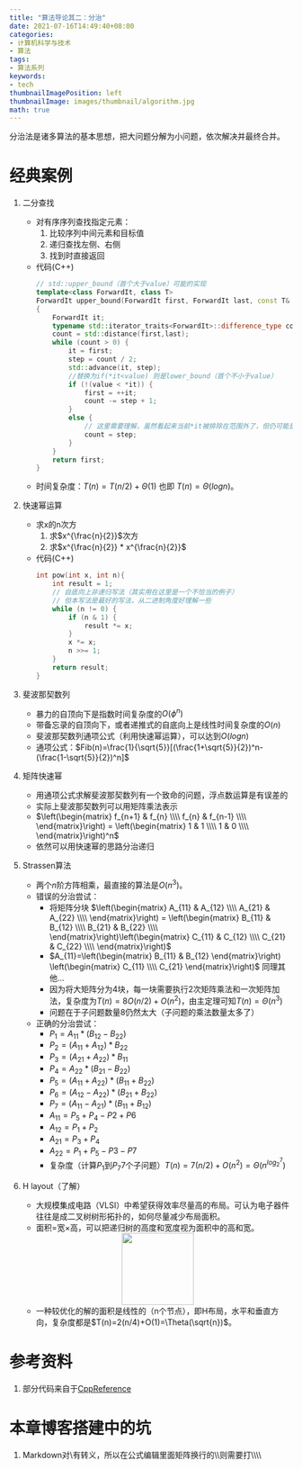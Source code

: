 ```yaml
---
title: "算法导论其二：分治"
date: 2021-07-16T14:49:40+08:00
categories:
- 计算机科学与技术
- 算法
tags:
- 算法系列
keywords:
- tech
thumbnailImagePosition: left
thumbnailImage: images/thumbnail/algorithm.jpg
math: true
---
```

分治法是诸多算法的基本思想，把大问题分解为小问题，依次解决并最终合并。
<!--more-->
# 经典案例
1. 二分查找
    - 对有序序列查找指定元素：
        1. 比较序列中间元素和目标值
        2. 递归查找左侧、右侧
        3. 找到时直接返回
    - 代码(C++)
        ```cpp
        // std::upper_bound（首个大于value）可能的实现
        template<class ForwardIt, class T>
        ForwardIt upper_bound(ForwardIt first, ForwardIt last, const T& value)
        {
            ForwardIt it;
            typename std::iterator_traits<ForwardIt>::difference_type count, step;
            count = std::distance(first,last);
            while (count > 0) {
                it = first; 
                step = count / 2; 
                std::advance(it, step);
                //替换为if(*it<value) 则是lower_bound（首个不小于value）
                if (!(value < *it)) {
                    first = ++it;
                    count -= step + 1;
                }
                else {
                    // 这里需要理解，虽然看起来当前*it被排除在范围外了，但仍可能是最终结果
                    count = step;
                }
            }
            return first;
        }
        ```
    - 时间复杂度：$T(n)=T(n/2)+\Theta(1)$ 也即 $T(n)=\Theta(logn)$。
2. 快速幂运算
    - 求x的n次方
        1. 求$x^{\frac{n}{2}}$次方
        2. 求$x^{\frac{n}{2}} * x^{\frac{n}{2}}$
    - 代码(C++)
        ```cpp
        int pow(int x, int n){
            int result = 1;
            // 自底向上非递归写法（其实用在这里是一个不恰当的例子）
            // 但本写法是最好的写法，从二进制角度好理解一些
            while (n != 0) {
                if (n & 1) {
                    result *= x;
                }
                x *= x;
                n >>= 1;
            }
            return result;
        }
        ```
3. 斐波那契数列
    - 暴力的自顶向下是指数时间复杂度的$O(\phi^n)$
    - 带备忘录的自顶向下，或者递推式的自底向上是线性时间复杂度的$O(n)$
    - 斐波那契数列通项公式（利用快速幂运算），可以达到$O(logn)$
    - 通项公式：$Fib(n)=\frac{1}{\sqrt{5}}[(\frac{1+\sqrt{5}}{2})^n-(\frac{1-\sqrt{5}}{2})^n]$
4. 矩阵快速幂
    - 用通项公式求解斐波那契数列有一个致命的问题，浮点数运算是有误差的
    - 实际上斐波那契数列可以用矩阵乘法表示
    - $\left(\begin{matrix} f_{n+1} & f_{n} \\\\ f_{n} & f_{n-1} \\\\ \end{matrix}\right) = \left(\begin{matrix} 1 & 1 \\\\ 1 & 0 \\\\ \end{matrix}\right)^n$ 
    - 依然可以用快速幂的思路分治递归
5. Strassen算法
    - 两个$n$阶方阵相乘，最直接的算法是$O(n^3)$。
    - 错误的分治尝试：
        - 将矩阵分块 $\left(\begin{matrix} A_{11} & A_{12} \\\\ A_{21} & A_{22} \\\\ \end{matrix}\right) = \left(\begin{matrix} B_{11} & B_{12} \\\\ B_{21} & B_{22} \\\\ \end{matrix}\right)\left(\begin{matrix} C_{11} & C_{12} \\\\ C_{21} & C_{22} \\\\ \end{matrix}\right)$ 
        - $A_{11}=\left(\begin{matrix} B_{11} & B_{12} \end{matrix}\right) \left(\begin{matrix} C_{11} \\\\ C_{21} \end{matrix}\right)$ 同理其他...
        - 因为将大矩阵分为4块，每一块需要执行2次矩阵乘法和一次矩阵加法，复杂度为$T(n)=8O(n/2)+O(n^2)$，由主定理可知$T(n)=\Theta(n^3)$
        - 问题在于子问题数量8仍然太大（子问题的乘法数量太多了）
    - 正确的分治尝试：
        - $P_1=A_{11} * (B_{12}-B_{22})$
        - $P_2=(A_{11}+A_{12})*B_{22}$
        - $P_3=(A_{21}+A_{22})*B_{11}$
        - $P_4=A_{22}*(B_{21}-B_{22})$
        - $P_5=(A_{11}+A_{22})*(B_{11}+B_{22})$
        - $P_6=(A_{12}-A_{22})*(B_{21}+B_{22})$
        - $P_7=(A_{11}-A_{21})*(B_{11}+B_{12})$
        - $A_{11}=P_5+P_4-P2+P6$
        - $A_{12}=P_1+P_2$
        - $A_{21}=P_3+P_4$
        - $A_{22}=P_1+P_5-P3-P7$
        - 复杂度（计算$P_1$到$P_7$7个子问题）$T(n)=7(n/2)+O(n^2)=\Theta(n^{log_2^7})$
6. H layout（了解）
    - 大规模集成电路（VLSI）中希望获得效率尽量高的布局。可认为电子器件往往是成二叉树树形拓扑的，如何尽量减少布局面积。
    - 面积=宽×高，可以把递归树的高度和宽度视为面积中的高和宽。
    <center><img src="/images/algoSeries/H-Layout.png" width="128" height="128" ></center>

    - 一种较优化的解的面积是线性的（n个节点），即H布局，水平和垂直方向，复杂度都是$T(n)=2(n/4)+O(1)=\Theta(\sqrt{n})$。


# 参考资料
1. 部分代码来自于[CppReference](https://zh.cppreference.com/w/%E9%A6%96%E9%A1%B5)

# 本章博客搭建中的坑
1. Markdown对\\有转义，所以在公式编辑里面矩阵换行的\\\\则需要打\\\\\\\\